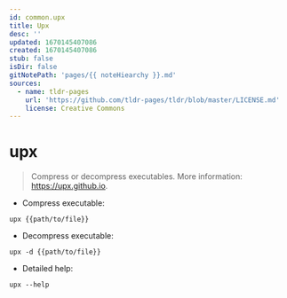 ```yaml
---
id: common.upx
title: Upx
desc: ''
updated: 1670145407086
created: 1670145407086
stub: false
isDir: false
gitNotePath: 'pages/{{ noteHiearchy }}.md'
sources:
  - name: tldr-pages
    url: 'https://github.com/tldr-pages/tldr/blob/master/LICENSE.md'
    license: Creative Commons
---
```

# upx

> Compress or decompress executables.
> More information: <https://upx.github.io>.

- Compress executable:

`upx {{path/to/file}}`

- Decompress executable:

`upx -d {{path/to/file}}`

- Detailed help:

`upx --help`

